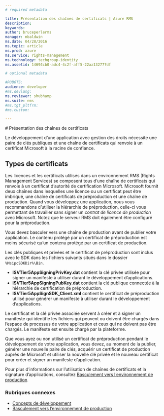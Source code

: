 ```yaml
---
# required metadata

title: Présentation des chaînes de certificats | Azure RMS
description:
keywords:
author: bruceperlerms
manager: mbaldwin
ms.date: 04/28/2016
ms.topic: article
ms.prod: azure
ms.service: rights-management
ms.technology: techgroup-identity
ms.assetid: 14694cb0-adc4-4c2f-aff5-22aa132777df

# optional metadata

#ROBOTS:
audience: developer
#ms.devlang:
ms.reviewer: shubhamp
ms.suite: ems
#ms.tgt_pltfrm:
#ms.custom:

---
```


﻿# Présentation des chaînes de certificats

Le développement d’une application avec gestion des droits nécessite une paire de clés publiques et une chaîne de certificats qui renvoie à un certificat Microsoft à la racine de confiance.

## Types de certificats

Les licences et les certificats utilisés dans un environnement RMS (Rights Management Services) se composent tous d’une chaîne de certificats qui renvoie à un certificat d’autorité de certification Microsoft. Microsoft fournit deux chaînes dans lesquelles une licence ou un certificat peut être imbriqué, une chaîne de certificats de préproduction et une chaîne de production. Quand vous développez une application, nous vous recommandons d’utiliser la hiérarchie de préproduction, celle-ci vous permettant de travailler sans signer un *contrat de licence de production* avec Microsoft. Notez que le serveur RMS doit également être configuré pour la préproduction.

Vous devez basculer vers une chaîne de production avant de publier votre application. Le contenu protégé par un certificat de préproduction est moins sécurisé qu’un contenu protégé par un certificat de production.

Les clés publiques et privées et le certificat de préproduction sont inclus avec le SDK dans les fichiers suivants situés dans le dossier `%MsipcSDKDir%\Bin`.

- **ISVTier5AppSigningPrivKey.dat** contient la clé privée utilisée pour signer un manifeste à utiliser durant le développement d’applications.
- **ISVTier5AppSigningPubKey.dat** contient la clé publique connectée à la hiérarchie de certification de préproduction.
- **ISVTier5AppSignSDK_Client.xml** contient le certificat de préproduction utilisé pour générer un manifeste à utiliser durant le développement d’applications.

 

Le certificat et la clé privée associée servent à créer et à signer un manifeste qui identifie les fichiers qui peuvent ou doivent être chargés dans l’espace de processus de votre application et ceux qui ne doivent pas être chargés. Le manifeste est ensuite chargé par la plateforme.

Que vous ayez ou non utilisé un certificat de préproduction pendant le développement de votre application, vous devez, au moment de la publier, générer une nouvelle paire de clés, acquérir un certificat de production auprès de Microsoft et utiliser la nouvelle clé privée et le nouveau certificat pour créer et signer un manifeste d’application.

Pour plus d’informations sur l’utilisation de chaînes de certificats et la signature d’applications, consultez [Basculement vers l’environnement de production](switching-to-the-production-environment.md).

### Rubriques connexes

* [Concepts de développement](ad-rms-concepts-nav.md)
* [Basculement vers l’environnement de production](switching-to-the-production-environment.md)
 

 


<!--HONumber=Apr16_HO3-->


